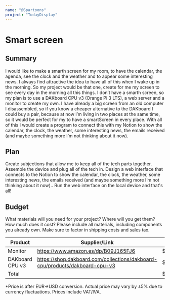 ```yaml
---
name: "@Spartoons"
project: "TodayDisplay"
---
```


# Smart screen

## Summary

I would like to make a smarth screen for my room, to have the calendar, the agenda, see the clock and the weather and to appear some interesting news. I always find attractive the idea to have all of this when I wake up in the morning. So my project would be that one, create for me my screen to see every day in the morning all this things. I don’t have a smarth screen, so my plan is to use a DAKboard CPU v3 (Orange Pi 3 LTS), a web server and a monitor to create my own. I have already a big screen from an old computer I disassembled, so if you know a cheaper alternative to the DAKboard I could buy a pair, because at now I’m living in two places at the same time, so it would be perfect for my to have a smartScreen in every place. With all of this I would create a program to connect this with my Notion to show the calendar, the clock, the weather, some interesting news, the emails received (and maybe something more I’m not thinking about it now).

## Plan

Create subjections that allow me to keep all of the tech parts together.
Assemble the device and plug all of the tech in.
Design a web interface that connects to the Notion to show the calendar, the clock, the weather, some interesting news, the emails received (and maybe something more I’m not thinking about it now)..
Run the web interface on the local device and that's all!

## Budget

What materials will you need for your project? Where will you get them? How much does it cost? Please include all materials, including components you already own. Make sure to factor in shipping costs and sales tax.

| Product         | Supplier/Link                         | Cost   |
| --------------- | ------------------------------------- | ------ |
| Monitor         | https://www.amazon.es/dp/B09J165FJ6   | $108,48|
| DAKboard CPU v3 | https://shop.dakboard.com/collections/dakboard-cpu/products/dakboard-cpu-v3  | $119.95 |
| Total           |                                       | $228.43 |

*Price is after EUR->USD conversion. Actual price may vary by ±5% due to currency fluctuations. Prices include VAT/IVA.


